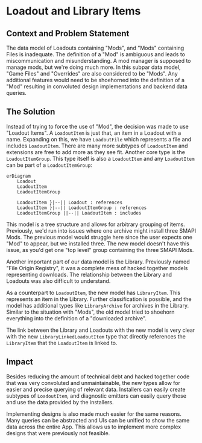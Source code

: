 # Loadout and Library Items

## Context and Problem Statement

The data model of Loadouts containing "Mods", and "Mods" containing Files is inadequate. The definition of a "Mod" is ambiguous and leads to miscommunication and misunderstanding. A mod manager is supposed to manage mods, but we're doing much more. In this subpar data model, "Game Files" and "Overrides" are also considered to be "Mods". Any additional features would need to be shoehorned into the definition of a "Mod" resulting in convoluted design implementations and backend data queries.

## The Solution

Instead of trying to force the use of "Mod", the decision was made to use "Loadout Items". A `LoadoutItem` is just that, an item in a Loadout with a name. Expanding on this, we have `LoadoutFile` which represents a file and includes `LoadoutItem`. There are many more subtypes of `LoadoutItem` and extensions are free to add more as they see fit. Another core type is the `LoadoutItemGroup`. This type itself is also a `LoadoutItem` and any `LoadoutItem` can be part of a `LoadoutItemGroup`:

```mermaid
erDiagram
    Loadout
    LoadoutItem
    LoadoutItemGroup

    LoadoutItem }|--|| Loadout : references
    LoadoutItem }|--|| LoadoutItemGroup : references
    LoadoutItemGroup ||--|| LoadoutItem : includes
```

This model is a tree structure and allows for arbitrary grouping of items. Previously, we'd run into issues where one archive might install three SMAPI Mods. The previous model would struggle here since the user expects one "Mod" to appear, but we installed three. The new model doesn't have this issue, as you'd get one "top level" group containing the three SMAPI Mods.

Another important part of our data model is the Library. Previously named "File Origin Registry", it was a complete mess of hacked together models representing downloads. The relationship between the Library and Loadouts was also difficult to understand.

As a counterpart to `LoadoutItem`, the new model has `LibraryItem`. This represents an item in the Library. Further classification is possible, and the model has additional types like `LibraryArchive` for archives in the Library. Similar to the situation with "Mods", the old model tried to shoehorn everything into the definition of a "downloaded archive".

The link between the Library and Loadouts with the new model is very clear with the new `LibraryLinkedLoadoutItem` type that directly references the `LibraryItem` that the `LoadoutItem` is linked to.

## Impact

Besides reducing the amount of technical debt and hacked together code that was very convoluted and unmaintainable, the new types allow for easier and precise querying of relevant data. Installers can easily create subtypes of `LoadoutItem`, and diagnostic emitters can easily query those and use the data provided by the installers.

Implementing designs is also made much easier for the same reasons. Many queries can be abstracted and UIs can be unified to show the same data across the entire App. This allows us to implement more complex designs that were previously not feasible.
